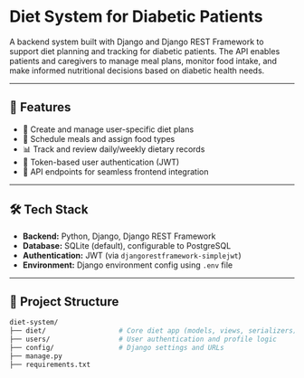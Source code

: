 # Diet System for Diabetic Patients

A backend system built with Django and Django REST Framework to support diet planning and tracking for diabetic patients. The API enables patients and caregivers to manage meal plans, monitor food intake, and make informed nutritional decisions based on diabetic health needs.

---

## 🚀 Features

- 🥗 Create and manage user-specific diet plans
- 📅 Schedule meals and assign food types
- 📊 Track and review daily/weekly dietary records
- 🔐 Token-based user authentication (JWT)
- 🔄 API endpoints for seamless frontend integration

---

## 🛠 Tech Stack

- **Backend:** Python, Django, Django REST Framework
- **Database:** SQLite (default), configurable to PostgreSQL
- **Authentication:** JWT (via `djangorestframework-simplejwt`)
- **Environment:** Django environment config using `.env` file

---

## 📁 Project Structure

```bash
diet-system/
├── diet/                  # Core diet app (models, views, serializers)
├── users/                 # User authentication and profile logic
├── config/                # Django settings and URLs
├── manage.py
├── requirements.txt
